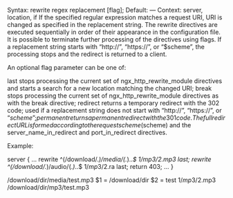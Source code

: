 Syntax:	rewrite regex replacement [flag];
Default:	—
Context:	server, location, if
If the specified regular expression matches a request URI, URI is changed as specified in the replacement string. The rewrite directives are executed sequentially in order of their appearance in the configuration file. It is possible to terminate further processing of the directives using flags. If a replacement string starts with “http://”, “https://”, or “$scheme”, the processing stops and the redirect is returned to a client.

An optional flag parameter can be one of:

last
stops processing the current set of ngx_http_rewrite_module directives and starts a search for a new location matching the changed URI;
break
stops processing the current set of ngx_http_rewrite_module directives as with the break directive;
redirect
returns a temporary redirect with the 302 code; used if a replacement string does not start with “http://”, “https://”, or “$scheme”;
permanent
returns a permanent redirect with the 301 code.
The full redirect URL is formed according to the request scheme ($scheme) and the server_name_in_redirect and port_in_redirect directives.

Example:

server {
    ...
    rewrite ^(/download/.*)/media/(.*)\..*$ $1/mp3/$2.mp3 last;
    rewrite ^(/download/.*)/audio/(.*)\..*$ $1/mp3/$2.ra  last;
    return  403;
    ...
}

/download/dir/media/test.mp3
$1 = /download/dir
$2 = test
$1/mp3/$2.mp3
/download/dir/mp3/test.mp3